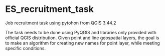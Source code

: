 # ES_recruitment_task
Job recruitment task using pytohon from QGIS 3.44.2

The task needs to be done using PyQGIS and libraries only provided with official QGIS distribution.
Given point and line geospatial layers, the goal is to make an algorithm for creating new names for point layer, while meeting specific conditions.
